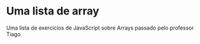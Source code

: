# Uma lista de array
Uma lista de exercicios de JavaScript sobre Arrays passado pelo professor Tiago
